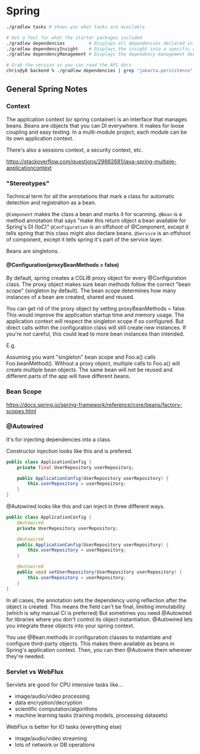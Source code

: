 # Spring

```bash
./gradlew tasks # shows you what tasks are available

# Get a feel for what the starter packages included
./gradlew dependencies         # Displays all dependencies declared in root project 'bungle'.
./gradlew dependencyInsight    # Displays the insight into a specific dependency in root project 'bungle'.
./gradlew dependencyManagement # Displays the dependency management declared in root project 'bungle'.

# Grab the version so you can read the API docs
chris@y8 backend % ./gradlew dependencies | grep "jakarta.persistence" # 3.1.0 btw
```

## General Spring Notes

### Context

The application context (or spring container) is an interface that manages beans.
Beans are objects that you can DI everywhere. It makes for loose coupling and easy testing.
In a multi-module project, each module can be its own application context.

There's also a sessions context, a security context, etc.

https://stackoverflow.com/questions/29862681/java-spring-multiple-applicationcontext

### "Stereotypes"

Technical term for all the annotations that mark a class for automatic detection and registration as a bean.

`@Component` makes the class a bean and marks it for scanning.
`@Bean` is a method annotation that says "make this return object a bean available for Spring's DI (IoC)"
`@Configuration` is an offshoot of @Component, except it tells spring that this class might also declare beans.
`@Service` is an offshoot of component, except it tells spring it's part of the service layer.

Beans are singletons.

#### @Configuration(proxyBeanMethods = false)

By default, spring creates a CGLIB proxy object for every @Configuration class.
The proxy object makes sure bean methods follow the correct "bean scope" (singleton by default).
The bean scope determines how many instances of a bean are created, shared and reused.

You can get rid of the proxy object by setting proxyBeanMethods = false.
This would improve the application startup time and memory usage.
The application context will respect the singleton scope if so configured.
But direct calls within the configuration class will still create new instances.
If you're not careful, this could lead to more bean instances than intended.

E.g.

Assuming you want "singleton" bean scope and Foo.a() calls Foo.beanMethod().
Without a proxy object, multiple calls to Foo.a() will create multiple bean objects.
The same bean will not be reused and different parts of the app will have different beans.

### Bean Scope

https://docs.spring.io/spring-framework/reference/core/beans/factory-scopes.html

### @Autowired

It's for injecting dependencies into a class.

Constructor injection looks like this and is prefered.

```java
public class ApplicationConfig {
    private final UserRepository userRepository;

    public ApplicationConfig(UserRepository userRepository) {
        this.userRepository = userRepository;
    }
}
```

@Autowired looks like this and can inject in three different ways.

```java
public class ApplicationConfig {
    @Autowired
    private UserRepository userRepository;

    @Autowired
    public ApplicationConfig(UserRepository userRepository) {
        this.userRepository = userRepository;
    }

    @Autowired
    public void setUserRepository(UserRepository userRepository) {
        this.userRepository = userRepository;
    }
}
```

In all cases, the annotation sets the dependency using reflection after the object is created.
This means the field can't be final, limiting immutability (which is why manual CI is preferred)
But sometimes you need @Autowired for libraries where you don't control its object instantiation.
@Autowired lets you integrate these objects into your spring context.

You use @Bean methods in configuration classes to instantiate and configure third-party objects.
This makes them available as beans in Spring's application context.
Then, you can then @Autowire them wherever they're needed.

### Servlet vs WebFlux

Servlets are good for CPU intensive tasks like...

- image/audio/video processing
- data encryption/decryption
- scientific computation/algorithms
- machine learning tasks (training models, processing datasets)

WebFlux is better for IO tasks (everything else)

- image/audio/video streaming
- lots of network or DB operations
